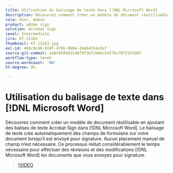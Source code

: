 ```yaml
---
title: Utilisation du balisage de texte dans [!DNL Microsoft Word]
description: Découvrez comment créer un modèle de document réutilisable en ajoutant des balises de texte Acrobat Sign dans [!DNL Microsoft Word]
role: User, Admin
product: adobe sign
solution: Acrobat Sign
level: Intermediate
jira: KT-11163
thumbnail: KT-11163.jpg
exl-id: 48bc9cd0-019f-479b-9904-19e64354e2e7
source-git-commit: aa8fd589d214879f2bfcb6bc54576c707532fd6f
workflow-type: tm+mt
source-wordcount: '80'
ht-degree: 0%

---
```


# Utilisation du balisage de texte dans [!DNL Microsoft Word]

Découvrez comment créer un modèle de document réutilisable en ajoutant des balises de texte Acrobat Sign dans [!DNL Microsoft Word]. Le balisage de texte crée automatiquement des champs de formulaire sur votre document lorsqu’il est envoyé pour signature. Aucun placement manuel de champ n’est nécessaire. Ce processus réduit considérablement le temps nécessaire pour effectuer des révisions et des modifications [!DNL Microsoft Word] les documents que vous envoyez pour signature.

>[!VIDEO](https://video.tv.adobe.com/v/3409482?quality=12&learn=on&hidetitle=true)

